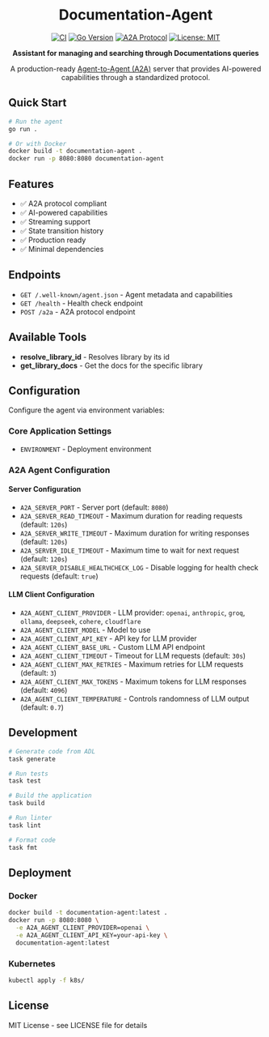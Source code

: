 <div align="center">

# Documentation-Agent
[![CI](https://github.com/inference-gateway/documentation-agent/workflows/CI/badge.svg)](https://github.com/inference-gateway/documentation-agent/actions/workflows/ci.yml)
[![Go Version](https://img.shields.io/badge/Go-1.24+-00ADD8?style=flat&logo=go)](https://golang.org)
[![A2A Protocol](https://img.shields.io/badge/A2A-Protocol-blue?style=flat)](https://github.com/inference-gateway/adk)
[![License: MIT](https://img.shields.io/badge/License-MIT-yellow.svg)](https://opensource.org/licenses/MIT)

**Assistant for managing and searching through Documentations queries**

A production-ready [Agent-to-Agent (A2A)](https://github.com/inference-gateway/adk) server that provides AI-powered capabilities through a standardized protocol.

</div>

## Quick Start

```bash
# Run the agent
go run .

# Or with Docker
docker build -t documentation-agent .
docker run -p 8080:8080 documentation-agent
```

## Features

- ✅ A2A protocol compliant
- ✅ AI-powered capabilities
- ✅ Streaming support
- ✅ State transition history
- ✅ Production ready
- ✅ Minimal dependencies

## Endpoints

- `GET /.well-known/agent.json` - Agent metadata and capabilities
- `GET /health` - Health check endpoint
- `POST /a2a` - A2A protocol endpoint

## Available Tools
- **resolve_library_id** - Resolves library by its id
- **get_library_docs** - Get the docs for the specific library

## Configuration

Configure the agent via environment variables:

### Core Application Settings

- `ENVIRONMENT` - Deployment environment

### A2A Agent Configuration

#### Server Configuration

- `A2A_SERVER_PORT` - Server port (default: `8080`)
- `A2A_SERVER_READ_TIMEOUT` - Maximum duration for reading requests (default: `120s`)
- `A2A_SERVER_WRITE_TIMEOUT` - Maximum duration for writing responses (default: `120s`)
- `A2A_SERVER_IDLE_TIMEOUT` - Maximum time to wait for next request (default: `120s`)
- `A2A_SERVER_DISABLE_HEALTHCHECK_LOG` - Disable logging for health check requests (default: `true`)

#### LLM Client Configuration

- `A2A_AGENT_CLIENT_PROVIDER` - LLM provider: `openai`, `anthropic`, `groq`, `ollama`, `deepseek`, `cohere`, `cloudflare`
- `A2A_AGENT_CLIENT_MODEL` - Model to use
- `A2A_AGENT_CLIENT_API_KEY` - API key for LLM provider
- `A2A_AGENT_CLIENT_BASE_URL` - Custom LLM API endpoint
- `A2A_AGENT_CLIENT_TIMEOUT` - Timeout for LLM requests (default: `30s`)
- `A2A_AGENT_CLIENT_MAX_RETRIES` - Maximum retries for LLM requests (default: `3`)
- `A2A_AGENT_CLIENT_MAX_TOKENS` - Maximum tokens for LLM responses (default: `4096`)
- `A2A_AGENT_CLIENT_TEMPERATURE` - Controls randomness of LLM output (default: `0.7`)

## Development

```bash
# Generate code from ADL
task generate

# Run tests
task test

# Build the application
task build

# Run linter
task lint

# Format code
task fmt
```

## Deployment

### Docker

```bash
docker build -t documentation-agent:latest .
docker run -p 8080:8080 \
  -e A2A_AGENT_CLIENT_PROVIDER=openai \
  -e A2A_AGENT_CLIENT_API_KEY=your-api-key \
  documentation-agent:latest
```

### Kubernetes

```bash
kubectl apply -f k8s/
```

## License

MIT License - see LICENSE file for details
